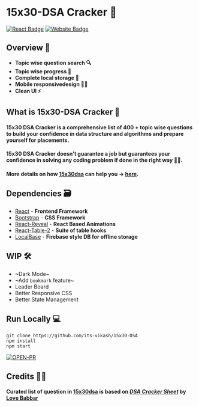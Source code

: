 # 15x30-DSA Cracker 🚀

[![React Badge](http://img.shields.io/badge/Powered%20By-React-blue?style=for-the-badge&logo=react)](https://reactjs.org/)
[![Website Badge](https://img.shields.io/badge/Visit-Now-green?style=for-the-badge&logo=vercel)](https://15x30dsa.vercel.app/)

## Overview 👀
- **Topic wise question search 🔍**
- **Topic wise progress 🧐**
- **Complete local storage 📂**
- **Mobile responsivedesign ✌🏻**
- **Clean UI ⚡**

## What is 15x30-DSA Cracker 🤔

#### 15x30 DSA Cracker is a comprehensive list of 400 + topic wise questions to build your confidence in data structure and algorithms and prepare yourself for placements.

#### 15x30 DSA Cracker doesn't guarantee a job but guarantees your confidence in solving any coding problem if done in the right way 👍🏻.

#### More details on how [15x30dsa] can help you -> [here].

## Dependencies 🗃

- [React] - **Frontend Framework**
- [Bootstrap] - **CSS Framework**
- [React-Reveal] - **React Based Animations**
- [React-Table-2] - **Suite of table hooks**
- [LocalBase] - **Firebase style DB for offline storage**

## WIP 🛠

- ~Dark Mode~
- ~Add `bookmark` feature~
- Leader Board
- Better Responsive CSS
- Better State Management

## Run Locally 💻

```
git clone https://github.com/its-vikash/15x30-DSA
npm install
npm start
```

[![OPEN-PR](https://img.shields.io/badge/Open%20For-PR-orange?style=for-the-badge&logo=github)](https://github.com/its-vikash/15x30-DSA)

## Credits 🙏🏻

#### Curated list of question in [15x30dsa] is based on _[DSA Cracker Sheet]_ by [Love Babbar]

[here]: https://www.youtube.com/watch?v=4iFALQ1ACdA
[15x30dsa]: https://15x30dsa.vercel.app/
[love babbar]: https://www.linkedin.com/in/love-babbar-38ab2887/
[dsa cracker sheet]: https://drive.google.com/file/d/1FMdN_OCfOI0iAeDlqswCiC2DZzD4nPsb/view
[localbase]: https://github.com/dannyconnell/localbase
[react-reveal]: https://www.react-reveal.com/
[bootstrap]: https://react-bootstrap.github.io/
[react]: https://reactjs.org/
[react-table-2]: https://react-bootstrap-table.github.io/react-bootstrap-table2/
